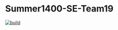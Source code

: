 # Summer1400-SE-Team19
[![build](https://github.com/Star-Academy/Summer1400-SE-Team19/actions/workflows/buildPipeline.yml/badge.svg?branch=phase6)](https://github.com/Star-Academy/Summer1400-SE-Team19/actions/workflows/buildPipeline.yml)
